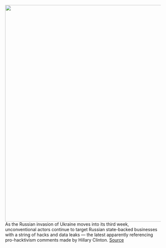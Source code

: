<img src='https://cdn.vox-cdn.com/thumbor/b5VSnGUNWtGTHrXrqNurnhyLLm4=/0x0:5536x3683/1200x800/filters:focal(2326x1400:3210x2284)/cdn.vox-cdn.com/uploads/chorus_image/image/70636529/1239209588.0.jpg' width='700px' /><br/>
As the Russian invasion of Ukraine moves into its third week, unconventional actors continue to target Russian state-backed businesses with a string of hacks and data leaks — the latest apparently referencing pro-hacktivism comments made by Hillary Clinton.
<a href='https://www.theverge.com/2022/3/17/22983085/russia-transneft-omega-data-leak-hillary-clinton'> Source <a/>